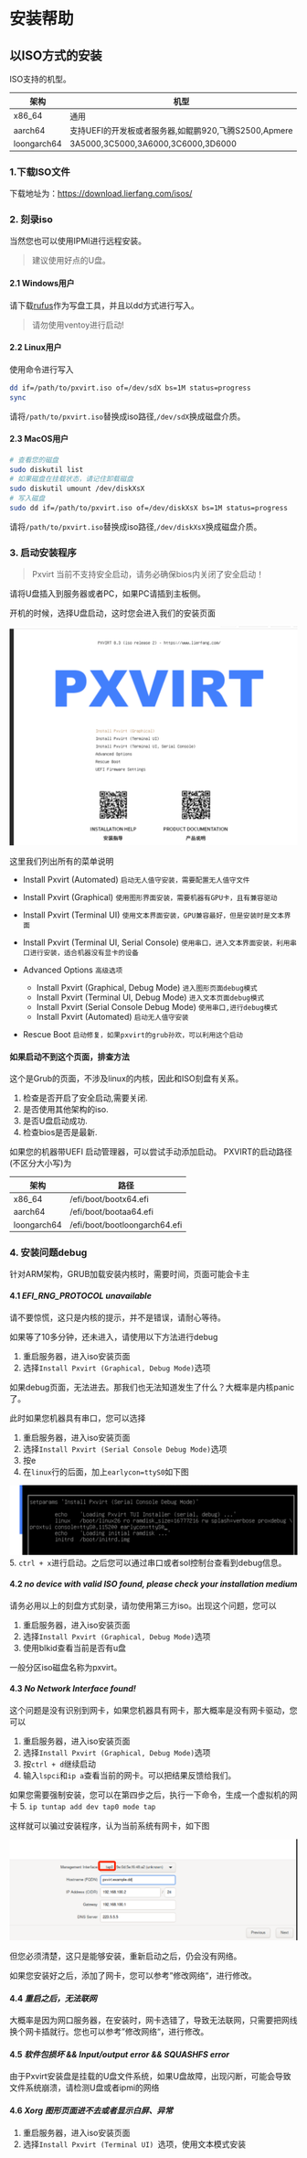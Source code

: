 # 安装帮助


## 以ISO方式的安装
ISO支持的机型。

|架构|机型|
|-|-|
|x86_64|通用|
|aarch64|支持UEFI的开发板或者服务器,如鲲鹏920,飞腾S2500,Apmere|
|loongarch64|3A5000,3C5000,3A6000,3C6000,3D6000|

### 1.下载ISO文件

下载地址为：https://download.lierfang.com/isos/

### 2. 刻录iso

当然您也可以使用IPMI进行远程安装。

>建议使用好点的U盘。

#### 2.1 Windows用户

请下载[rufus](https://github.com/pbatard/rufus/releases/download/v4.6/rufus-4.6.exe)作为写盘工具，并且以dd方式进行写入。

>请勿使用ventoy进行启动!

#### 2.2 Linux用户

使用命令进行写入

```bash
dd if=/path/to/pxvirt.iso of=/dev/sdX bs=1M status=progress
sync
```
请将`/path/to/pxvirt.iso`替换成iso路径,`/dev/sdX`换成磁盘介质。

#### 2.3 MacOS用户


```bash
# 查看您的磁盘
sudo diskutil list  
# 如果磁盘在挂载状态，请记住卸载磁盘
sudo diskutil umount /dev/diskXsX
# 写入磁盘
sudo dd if=/path/to/pxvirt.iso of=/dev/diskXsX bs=1M status=progress
```

请将`/path/to/pxvirt.iso`替换成iso路径,`/dev/diskXsX`换成磁盘介质。

### 3. 启动安装程序

>Pxvirt 当前不支持安全启动，请务必确保bios内关闭了安全启动！

请将U盘插入到服务器或者PC，如果PC请插到主板侧。

开机的时候，选择U盘启动，这时您会进入我们的安装页面


![alt text](img/install1.png)

这里我们列出所有的菜单说明

- Install Pxvirt (Automated) `启动无人值守安装，需要配置无人值守文件`
- Install Pxvirt (Graphical) `使用图形界面安装，需要机器有GPU卡，且有兼容驱动`
- Install Pxvirt (Terminal UI) `使用文本界面安装，GPU兼容最好，但是安装时是文本界面`
- Install Pxvirt (Terminal UI, Serial Console) `使用串口，进入文本界面安装，利用串口进行安装，适合机器没有显卡的设备`
- Advanced Options  `高级选项`
  - Install Pxvirt (Graphical, Debug Mode) `进入图形页面debug模式`
  - Install Pxvirt (Terminal UI, Debug Mode) `进入文本页面debug模式`
  - Install Pxvirt (Serial Console Debug Mode) `使用串口,进行debug模式`
  - Install Pxvirt (Automated) `启动无人值守安装`
  
- Rescue Boot `启动修复，如果pxvirt的grub孙欢，可以利用这个启动`

#### 如果启动不到这个页面，排查方法

这个是Grub的页面，不涉及linux的内核，因此和ISO刻盘有关系。

1. 检查是否开启了安全启动,需要关闭.
2. 是否使用其他架构的iso.
3. 是否U盘启动成功.
4. 检查bios是否是最新.

如果您的机器带UEFI 启动管理器，可以尝试手动添加启动。
PXVIRT的启动路径(不区分大小写)为

|架构|路径|
|-|-|
|x86_64|/efi/boot/bootx64.efi|
|aarch64|/efi/boot/bootaa64.efi|
|loongarch64|/efi/boot/bootloongarch64.efi|


### 4. 安装问题debug

针对ARM架构，GRUB加载安装内核时，需要时间，页面可能会卡主

#### 4.1 ***EFI_RNG_PROTOCOL unavailable***

请不要惊慌，这只是内核的提示，并不是错误，请耐心等待。

如果等了10多分钟，还未进入，请使用以下方法进行debug

1. 重启服务器，进入iso安装页面
2. 选择`Install Pxvirt (Graphical, Debug Mode)`选项

如果debug页面，无法进去。那我们也无法知道发生了什么？大概率是内核panic了。

此时如果您机器具有串口，您可以选择

1. 重启服务器，进入iso安装页面
2. 选择`Install Pxvirt (Serial Console Debug Mode)`选项
3. 按e
4. 在`linux`行的后面，加上`earlycon=ttyS0`如下图

![alt text](img/install2.png)
5. `ctrl + x`进行启动。之后您可以通过串口或者sol控制台查看到debug信息。


#### 4.2 ***no device with valid ISO found, please check your installation medium***

请务必用以上的刻盘方式刻录，请勿使用第三方iso。出现这个问题，您可以

1. 重启服务器，进入iso安装页面
2. 选择`Install Pxvirt (Graphical, Debug Mode)`选项
3. 使用blkid查看当前是否有u盘

一般分区iso磁盘名称为pxvirt。

#### 4.3 ***No Network Interface found!***

这个问题是没有识别到网卡，如果您机器具有网卡，那大概率是没有网卡驱动，您可以

1. 重启服务器，进入iso安装页面
2. 选择`Install Pxvirt (Graphical, Debug Mode)`选项
3. 按`ctrl + d`继续启动
4. 输入`lspci`和`ip a`查看当前的网卡。可以把结果反馈给我们。

如果您需要强制安装，您可以在第四步之后，执行一下命令，生成一个虚拟机的网卡
5. `ip tuntap add dev tap0 mode tap`

这样就可以骗过安装程序，认为当前系统有网卡，如下图

![alt text](img/install3.png)

但您必须清楚，这只是能够安装，重新启动之后，仍会没有网络。

如果您安装好之后，添加了网卡，您可以参考”修改网络“，进行修改。



#### 4.4 ***重启之后，无法联网***

大概率是因为网口服务器，在安装时，网卡选错了，导致无法联网，只需要把网线换个网卡插就行。您也可以参考”修改网络“，进行修改。


#### 4.5 ***软件包损坏 && Input/output error && SQUASHFS error***

由于Pxvirt安装盘是挂载的U盘文件系统，如果U盘故障，出现闪断，可能会导致文件系统崩溃，请检测U盘或者ipmi的网络

#### 4.6 ***Xorg 图形页面进不去或者显示白屏、异常***

1. 重启服务器，进入iso安装页面
2. 选择`Install Pxvirt (Terminal UI) `选项，使用文本模式安装